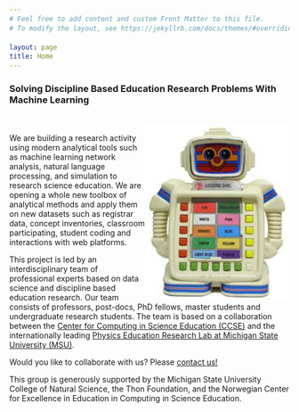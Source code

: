 ```yaml
---
# Feel free to add content and custom Front Matter to this file.
# To modify the layout, see https://jekyllrb.com/docs/themes/#overriding-theme-defaults

layout: page
title: Home
---
```

### Solving Discipline Based Education Research Problems With Machine Learning
<br>
<img style="float: right;" width="260" src="/assets/alphie.jpg">
<br>
We are building a research activity using modern analytical tools such as machine learning network analysis, natural language processing, and simulation to research science education.  We are opening a whole new toolbox of analytical methods and apply them on new datasets such as registrar data, concept inventories, classroom participating, student coding and interactions with web platforms.

This project is led by an interdisciplinary team of professional experts based on data science and discipline based education research. Our team consists of professors,  post-docs, PhD fellows, master students and undergraduate research students. The team is based on a collaboration between the [Center for Computing in Science Education (CCSE)](http://www.mn.uio.no/ccse/english/) and the internationally leading [Physics Education Research Lab at Michigan State University (MSU)](https://perl.natsci.msu.edu/). 

Would you like to collaborate with us? Please [contact us!](/contact)

This group is generously supported by the Michigan State University College of Natural Science, the Thon Foundation, and the Norwegian Center for Excellence in Education in Computing in Science Education.